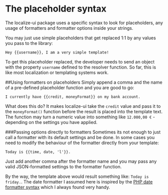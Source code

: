 The placeholder syntax
======================

The localize-ui package uses a specific syntax to look for placeholders, 
any usage of formatters and formatter options inside your strings.

You may just use simple placeholders that get replaced 1:1 by any values
you pass to the library:

	Hey {{username}}, I am a very simple template!
	
To get this placeholder replaced, the developer needs to send an object
with the property `username` defined to the resolver function. So far,
this is like most localization or templating systems work.

##Using formatters on placeholders
Simply append a comma and the name of a pre-defined placeholder function
and you are good to go:

	I currently have {{credit, moneyFormat}} on my bank account.
	
What does this do? It makes localize-ui take the `credit` value and pass
it to the `moneyFormat()` function before the result is placed into the template
text. The function may turn a numeric value into something like `12.000,00 €` - depending
on the settings you have applied.

###Passing options directly to formatters
Sometimes its not enough to just call a formatter with its default settings
and be done. In some cases you need to modify the behaviour of the formatter
directly from your template:

	Today is {{time, date, 'l'}}.
	
Just add another comma after the formatter name and you may pass any valid JSON-formatted
settings to the formatter function.

By the way, the template above would result something like: `Today is friday.`.
The date formatter I assumed here is inspired by the [PHP date formatter syntax](http://de2.php.net/manual/en/function.date.php) which I always found very handy.